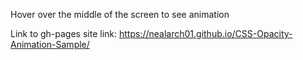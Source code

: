 Hover over the middle of the screen to see animation 

Link to gh-pages site link: https://nealarch01.github.io/CSS-Opacity-Animation-Sample/